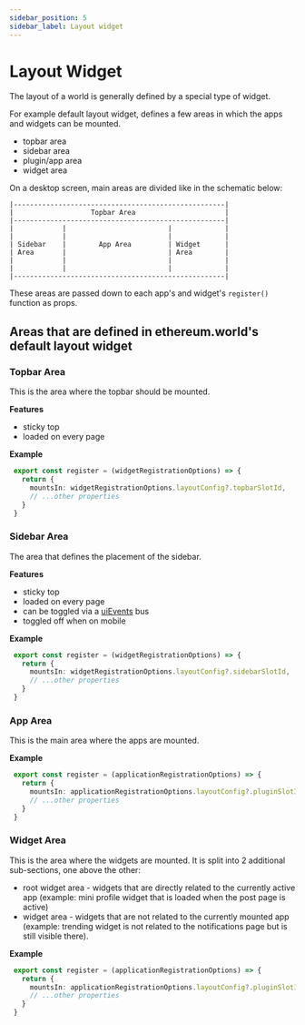 ```yaml
---
sidebar_position: 5
sidebar_label: Layout widget
---
```


# Layout Widget

The layout of a world is generally defined by a special type of widget.

For example default layout widget, defines a few areas in which the apps and widgets can be mounted.
 - topbar area
 - sidebar area
 - plugin/app area
 - widget area

On a desktop screen, main areas are divided like in the schematic below:
```
|----------------------------------------------------|
|                   Topbar Area                      |
|----------------------------------------------------|
|            |                         |             |
|            |                         |             |
| Sidebar    |        App Area         | Widget      |
| Area       |                         | Area        |
|            |                         |             |
|            |                         |             |
|----------------------------------------------------|
```

These areas are passed down to each app's and widget's `register()` function as props.

## Areas that are defined in ethereum.world's default layout widget

### Topbar Area
This is the area where the topbar should be mounted.

**Features**
  - sticky top
  - loaded on every page

**Example**

```ts title="Creating a new topbar widget"
 export const register = (widgetRegistrationOptions) => {
   return {
     mountsIn: widgetRegistrationOptions.layoutConfig?.topbarSlotId,
     // ...other properties
   }
 }
```

### Sidebar Area
The area that defines the placement of the sidebar.

**Features**
  - sticky top
  - loaded on every page
  - can be toggled via a [uiEvents](ui-event-bus) bus
  - toggled off when on mobile

**Example**

```ts title="Creating a new sidebar widget"
 export const register = (widgetRegistrationOptions) => {
   return {
     mountsIn: widgetRegistrationOptions.layoutConfig?.sidebarSlotId,
     // ...other properties
   }
 }
```

### App Area
This is the main area where the apps are mounted.

**Example**

```ts title="Mounting an app in the app area"
 export const register = (applicationRegistrationOptions) => {
   return {
     mountsIn: applicationRegistrationOptions.layoutConfig?.pluginSlotId,
     // ...other properties
   }
 }
```


### Widget Area
This is the area where the widgets are mounted.
It is split into 2 additional sub-sections, one above the other:
 - root widget area - widgets that are directly related to the currently active app (example: mini profile widget that is loaded when the post page is active)
 - widget area - widgets that are not related to the currently mounted app (example: trending widget is not related to the notifications page but is still visible there).

**Example**

```ts title="Mounting a widget in the root widget area"
 export const register = (applicationRegistrationOptions) => {
   return {
     mountsIn: applicationRegistrationOptions.layoutConfig?.pluginSlotId,
     // ...other properties
   }
 }
```
